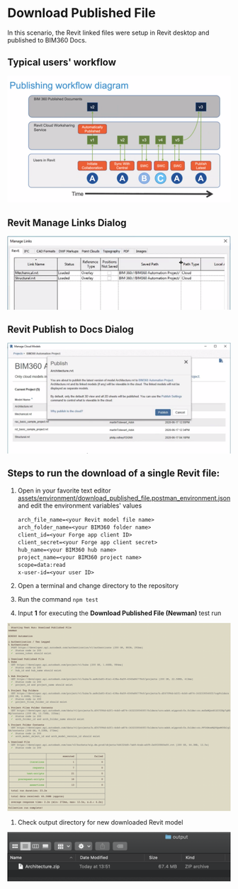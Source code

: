 # Download Published File

In this scenario, the Revit linked files were setup in Revit desktop and published to BIM360 Docs.

## Typical users' workflow

![Publishing workflow diagram](./media/publishing_workflow.png)

## Revit Manage Links Dialog

![Revit Manage Links](./media/manage_links.png)

## Revit Publish to Docs Dialog

![Publish](./media/publish_docs.png)

## Steps to run the download of a single Revit file:

1. Open in your favorite text editor [assets/environment/download_published_file.postman_environment.json](../assets/environment/download_published_file.postman_environment.json) and edit the environment variables' values

    ```arch_file_name=<your Revit model file name>``` \
    ```arch_folder_name=<your BIM360 folder name>``` \
    ```client_id=<your Forge app client ID>``` \
    ```client_secret=<your Forge app client secret>``` \
    ```hub_name=<your BIM360 hub name>``` \
    ```project_name=<your BIM360 project name>``` \
    ```scope=data:read``` \
    ```x-user-id=<your user ID>```

1. Open a terminal and change directory to the repository

1. Run the command `npm test`

1. Input **1** for executing the **Download Published File (Newman)** test run

![Newman Script](./media/newman_download_published_file.png)

1. Check output directory for new downloaded Revit model

![Output Directory](./media/output_download_published_file.png)
